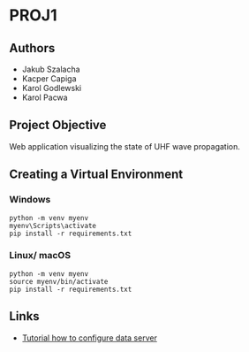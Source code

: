 # PROJ1
## Authors
- Jakub Szalacha
- Kacper Capiga
- Karol Godlewski
- Karol Pacwa

## Project Objective
Web application visualizing the state of UHF wave propagation.

## Creating a Virtual Environment
### Windows
```
python -m venv myenv
myenv\Scripts\activate
pip install -r requirements.txt
```
### Linux/ macOS
```
python -m venv myenv
source myenv/bin/activate
pip install -r requirements.txt
```

## Links
- [Tutorial how to configure data server](https://fancy-rule-a93.notion.site/Notatki-z-pracy-13d078cd02fd80b98952f74842635686?pvs=4)
